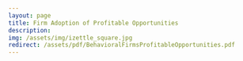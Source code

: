 ```yaml
---
layout: page
title: Firm Adoption of Profitable Opportunities
description: 
img: /assets/img/izettle_square.jpg
redirect: /assets/pdf/BehavioralFirmsProfitableOpportunities.pdf
---
```

